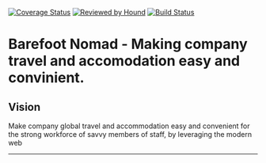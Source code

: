 [![Coverage Status](https://coveralls.io/repos/github/andela/magma-backend/badge.svg?branch=develop)](https://coveralls.io/github/andela/magma-backend?branch=develop)
[![Reviewed by Hound](https://img.shields.io/badge/Reviewed_by-Hound-8E64B0.svg)](https://houndci.com)
[![Build Status](https://travis-ci.org/andela/magma-backend.svg?branch=develop)](https://travis-ci.org/andela/magma-backend)

Barefoot Nomad - Making company travel and accomodation easy and convinient.
=======

## Vision
Make company global travel and accommodation easy and convenient for the strong workforce of savvy members of staff, by leveraging the modern web

---
